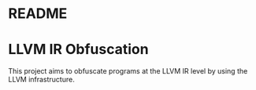 # README #
# LLVM IR Obfuscation #

This project aims to obfuscate programs at the LLVM IR level by using the LLVM infrastructure.